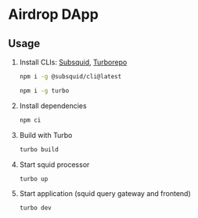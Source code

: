 # Airdrop DApp

## Usage

1. Install CLIs: [Subsquid](https://docs.subsquid.io/squid-cli/installation), [Turborepo](https://turbo.build/repo/docs/installing)

    ```sh
    npm i -g @subsquid/cli@latest
    ```

    ```sh
    npm i -g turbo
    ```

2. Install dependencies

    ```sh
    npm ci
    ```

3. Build with Turbo

    ```sh
    turbo build
    ```

4. Start squid processor

    ```sh
    turbo up
    ```

5. Start application (squid query gateway and frontend)

    ```sh
    turbo dev
    ```